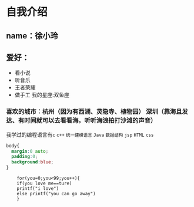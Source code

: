 # 自我介绍
## name：徐小玲
## 爱好：
* 看小说
* 听音乐
* 王者荣耀
* 做手工
我的星座:双鱼座
### 喜欢的城市：杭州（因为有西湖、灵隐寺、植物园） 深圳（靠海且发达、有时间就可以去看看海，听听海浪拍打沙滩的声音）
我学过的编程语言有`c` `c++` `统一建模语言` `Java` `数据结构` `jsp` `HTML` `css`
```css
body{
  margin:0 auto;
  padding:0;
  background:blue;
}

```
        for(you=0;you<99;you++){
        if(you love me==ture)
        printf("i love")
        else printf("you can go away")
        }
